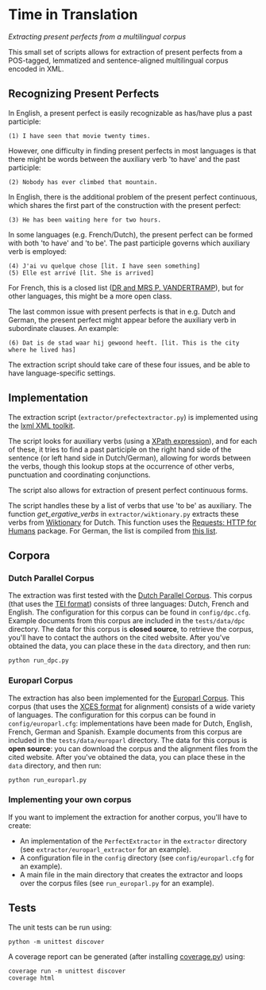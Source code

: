 # Time in Translation
*Extracting present perfects from a multilingual corpus*

This small set of scripts allows for extraction of present perfects from a POS-tagged, lemmatized and sentence-aligned multilingual corpus encoded in XML.
 
## Recognizing Present Perfects 

In English, a present perfect is easily recognizable as has/have plus a past participle:

    (1) I have seen that movie twenty times.

However, one difficulty in finding present perfects in most languages is that there might be words between the auxiliary verb 'to have' and the past participle: 

    (2) Nobody has ever climbed that mountain.
     
In English, there is the additional problem of the present perfect continuous, which shares the first part of the construction with the present perfect: 

    (3) He has been waiting here for two hours.
    
In some languages (e.g. French/Dutch), the present perfect can be formed with both 'to have' and 'to be'. 
The past participle governs which auxiliary verb is employed: 

    (4) J'ai vu quelque chose [lit. I have seen something]
    (5) Elle est arrivé [lit. She is arrived]
    
For French, this is a closed list 
([DR and MRS P. VANDERTRAMP](https://en.wikipedia.org/wiki/Pass%C3%A9_compos%C3%A9#Auxiliary_.22.C3.8Atre.22)), 
but for other languages, this might be a more open class.

The last common issue with present perfects is that in e.g. Dutch and German, the present perfect might appear before the auxiliary verb in subordinate clauses. An example: 

    (6) Dat is de stad waar hij gewoond heeft. [lit. This is the city where he lived has]
    
The extraction script should take care of these four issues, and be able to have language-specific settings. 

## Implementation 

The extraction script (`extractor/prefectextractor.py`) is implemented using the [lxml XML toolkit](http://lxml.de/). 

The script looks for auxiliary verbs (using a [XPath expression](https://en.wikipedia.org/wiki/XPath)), and for each of these, 
it tries to find a past participle on the right hand side of the sentence (or left hand side in Dutch/German), allowing for words between the verbs, 
though this lookup stops at the occurrence of other verbs, punctuation and coordinating conjunctions.

The script also allows for extraction of present perfect continuous forms. 

The script handles these by a list of verbs that use 'to be' as auxiliary. 
The function *get_ergative_verbs* in `extractor/wiktionary.py` extracts these verbs from [Wiktionary](https://en.wiktionary.org) for Dutch.
This function uses the [Requests: HTTP for Humans](http://docs.python-requests.org/) package.
For German, the list is compiled from [this list](https://deutsch.lingolia.com/en/grammar/verbs/sein-haben).

## Corpora

### Dutch Parallel Corpus

The extraction was first tested with the [Dutch Parallel Corpus](http://www.kuleuven-kulak.be/DPC).
This corpus (that uses the [TEI format](http://www.tei-c.org/)) consists of three languages: Dutch, French and English. 
The configuration for this corpus can be found in `config/dpc.cfg`.
Example documents from this corpus are included in the `tests/data/dpc` directory.
The data for this corpus is **closed source**, to retrieve the corpus, you'll have to contact the authors on the cited website.
After you've obtained the data, you can place these in the `data` directory, and then run:

    python run_dpc.py

### Europarl Corpus

The extraction has also been implemented for the [Europarl Corpus](http://opus.lingfil.uu.se/Europarl.php).
This corpus (that uses the [XCES format](http://www.tei-c.org/) for alignment) consists of a wide variety of languages. 
The configuration for this corpus can be found in `config/europarl.cfg`: implementations have been made for Dutch, English, French, German and Spanish. 
Example documents from this corpus are included in the `tests/data/europarl` directory.
The data for this corpus is **open source**: you can download the corpus and the alignment files from the cited website.
After you've obtained the data, you can place these in the `data` directory, and then run:

    python run_europarl.py

### Implementing your own corpus

If you want to implement the extraction for another corpus, you'll have to create: 

* An implementation of the `PerfectExtractor` in the `extractor` directory (see `extractor/europarl_extractor` for an example).
* A configuration file in the `config` directory (see `config/europarl.cfg` for an example).
* A main file in the main directory that creates the extractor and loops over the corpus files (see `run_europarl.py` for an example).

## Tests

The unit tests can be run using: 

    python -m unittest discover

A coverage report can be generated (after installing [coverage.py](https://coverage.readthedocs.io/en/coverage-4.2/)) using:

    coverage run -m unittest discover
    coverage html
